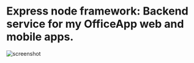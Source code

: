 # Express node framework: Backend service for my OfficeApp web and mobile apps.

![screenshot](./screenshot.png)
